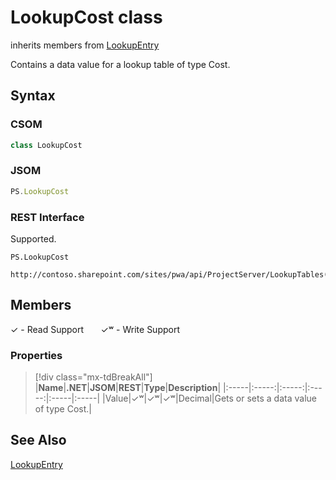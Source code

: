 [comment]: # (Name:LookupCost)
[comment]: # (Name:Microsoft.ProjectServer.LookupCost)
[comment]: # (Type:class)
[comment]: # (Status:Verified)

# <a name="name"></a>LookupCost class

inherits members from [LookupEntry](LookupEntry.md)<br/>

<a name="description"></a>Contains a data value for a lookup table of type Cost.

## <a name="syntax"></a>Syntax

### CSOM

```cs
class LookupCost 
```
### JSOM

```javascript
PS.LookupCost
```
### REST Interface

Supported.

```
PS.LookupCost

http://contoso.sharepoint.com/sites/pwa/api/ProjectServer/LookupTables('{tableid}')/Entries('{entryid}')
```

## <a name="members"></a>Members


&#x2713; - Read Support &nbsp;&nbsp;&nbsp;&nbsp;&nbsp;&nbsp;&#x2713;&#x02B7; - Write Support

### <a name="properties"></a>Properties
> [!div class="mx-tdBreakAll"]
|**Name**|**.NET**|**JSOM**|**REST**|**Type**|**Description**|
|:-----|:-----:|:-----:|:-----:|:-----|:-----|
|<a name="Value"></a>Value|&#x2713;&#x02B7;|&#x2713;&#x02B7;|&#x2713;&#x02B7;|Decimal|Gets or sets a data value of type Cost.|

## <a name="seeAlso"></a>See Also

[LookupEntry](LookupEntry.md)